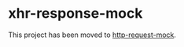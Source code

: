 # xhr-response-mock

This project has been moved to [http-request-mock](https://github.com/huturen/http-request-mock).

